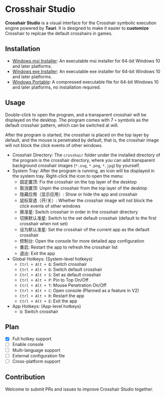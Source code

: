 # Crosshair Studio

**Crosshair Studio** is a visual interface for the Crosshair symbolic execution engine powered by **Tauri**. It is designed to make it easier to **customize** Crosshair to replcae the default crosshairs in games.

## Installation

- [Windows msi Installer]: An executable msi installer for 64-bit Windows 10 and later platforms.
- [Windows exe Installer]: An executable exe installer for 64-bit Windows 10 and later platforms.
- [Windows Portable]: A compressed executable file for 64-bit Windows 10 and later platforms, no installation required.

[Windows msi Installer]: https://github.com/Evanpatchouli/crosshair-studio/blob/master/release/Crosshair%20Studio_1.0.0_x64_windows_10_msi.zip
[Windows exe Installer]: https://github.com/Evanpatchouli/crosshair-studio/blob/master/release/Crosshair%20Studio_1.0.0_x64_windows_10_portable.zip
[Windows Portable]: https://github.com/Evanpatchouli/crosshair-studio/blob/master/release/Crosshair%20Studio_1.0.0_x64_windows_10_setup.zip

## Usage

Double-click to open the program, and a transparent crosshair will be displayed on the desktop. The program comes with 7 `+` symbols as the default crosshair pattern, which can be switched at will.

After the program is started, the crosshair is placed on the top layer by default, and the mouse is penetrated by default, that is, the crosshair image will not block the click events of other windows.

- Crosshair Directory: The `crosshair` folder under the installed directory of the program is the crosshair directory, where you can add transparent background crosshair images (`*.svg`, `*.png`, `*.jpg`) by yourself.
- System Tray: After the program is running, an icon will be displayed in the system tray. Right-click the icon to open the menu:
  - 固定置顶: Fix the crosshair on the top layer of the desktop
  - 取消置顶: Unpin the crosshair from the top layer of the desktop
  - 隐藏应用（显示应用）: Show or hide the app and crosshair
  - 鼠标穿透（开/关）: Whether the crosshair image will not block the click events of other windows
  - 换准星: Switch crosshair in order in the crosshair directory
  - 切换默认准星: Switch to the set default crosshair (default to the first crosshair when not set)
  - 设为默认准星: Set the crosshair of the current app as the default crosshair
  - 控制台: Open the console for more detailed app configuration
  - 重启: Restart the app to refresh the crosshair list
  - 退出: Exit the app
- Global Hotkeys: (System-level hotkeys)
  - `Ctrl + Alt + Q`: Switch crosshair
  - `Ctrl + Alt + D`: Switch default crosshair
  - `Ctrl + Alt + S`: Set as default crosshair
  - `Ctrl + Alt + P`: Pin to Top On/Off
  - `Ctrl + Alt + T`: Mouse Penetration On/Off
  - `Ctrl + Alt + C`: Open console (Planned as a feature in V2)
  - `Ctrl + Alt + R`: Restart the app
  - `Ctrl + Alt + E`: Exit the app
- App Hotkeys: (App-level hotkeys)
  - `Q`: Switch crosshair

## Plan

- [x] Full hotkey support
- [ ] Enable console
- [ ] Multi-language support
- [ ] External configuration file
- [ ] Cross-platform support

## Contribution

Welcome to submit PRs and issues to improve Crosshair Studio together.
